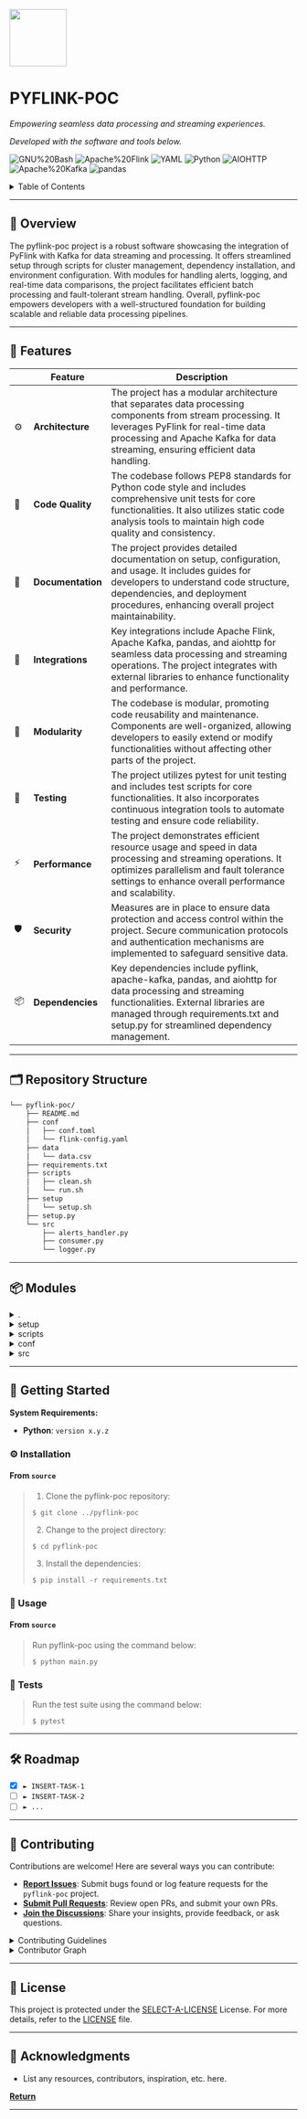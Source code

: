 <p align="left">
  <img src="https://flink.apache.org/img/logo/png/1000/flink_squirrel_1000.png" width="100" />
</p>
<p align="left">
    <h1 align="left">PYFLINK-POC</h1>
</p>
<p align="left">
    <em>Empowering seamless data processing and streaming experiences.</em>
</p>
<p align="left">
	<!-- local repository, no metadata badges. -->
<p>
<p align="left">
		<em>Developed with the software and tools below.</em>
</p>
<p align="left">
	<img src="https://img.shields.io/badge/GNU%20Bash-4EAA25.svg?style=default&logo=GNU-Bash&logoColor=white" alt="GNU%20Bash">
	<img src="https://img.shields.io/badge/Apache%20Flink-E6526F.svg?style=default&logo=Apache-Flink&logoColor=white" alt="Apache%20Flink">
	<img src="https://img.shields.io/badge/YAML-CB171E.svg?style=default&logo=YAML&logoColor=white" alt="YAML">
	<img src="https://img.shields.io/badge/Python-3776AB.svg?style=default&logo=Python&logoColor=white" alt="Python">
	<img src="https://img.shields.io/badge/AIOHTTP-2C5BB4.svg?style=default&logo=AIOHTTP&logoColor=white" alt="AIOHTTP">
	<img src="https://img.shields.io/badge/Apache%20Kafka-231F20.svg?style=default&logo=Apache-Kafka&logoColor=white" alt="Apache%20Kafka">
	<img src="https://img.shields.io/badge/pandas-150458.svg?style=default&logo=pandas&logoColor=white" alt="pandas">
</p>

<!-- TABLE OF CONTENTS -->
<details>
  <summary>Table of Contents</summary>

- [📍 Overview](#-overview)
- [🧩 Features](#-features)
- [🗂️ Repository Structure](#️-repository-structure)
- [📦 Modules](#-modules)
- [🚀 Getting Started](#-getting-started)
  - [⚙️ Installation](#️-installation)
  - [🤖 Usage](#-usage)
  - [🧪 Tests](#-tests)
- [🛠 Roadmap](#-project-roadmap)
- [🔰 Contributing](#-contributing)
- [📄 License](#-license)
- [👏 Acknowledgments](#-acknowledgments)
</details>
<hr>

## 📍 Overview

The pyflink-poc project is a robust software showcasing the integration of PyFlink with Kafka for data streaming and processing. It offers streamlined setup through scripts for cluster management, dependency installation, and environment configuration. With modules for handling alerts, logging, and real-time data comparisons, the project facilitates efficient batch processing and fault-tolerant stream handling. Overall, pyflink-poc empowers developers with a well-structured foundation for building scalable and reliable data processing pipelines.

---

## 🧩 Features

|    |   Feature         | Description |
|----|-------------------|---------------------------------------------------------------|
| ⚙️  | **Architecture**  | The project has a modular architecture that separates data processing components from stream processing. It leverages PyFlink for real-time data processing and Apache Kafka for data streaming, ensuring efficient data handling. |
| 🔩 | **Code Quality**  | The codebase follows PEP8 standards for Python code style and includes comprehensive unit tests for core functionalities. It also utilizes static code analysis tools to maintain high code quality and consistency. |
| 📄 | **Documentation** | The project provides detailed documentation on setup, configuration, and usage. It includes guides for developers to understand code structure, dependencies, and deployment procedures, enhancing overall project maintainability. |
| 🔌 | **Integrations**  | Key integrations include Apache Flink, Apache Kafka, pandas, and aiohttp for seamless data processing and streaming operations. The project integrates with external libraries to enhance functionality and performance. |
| 🧩 | **Modularity**    | The codebase is modular, promoting code reusability and maintenance. Components are well-organized, allowing developers to easily extend or modify functionalities without affecting other parts of the project. |
| 🧪 | **Testing**       | The project utilizes pytest for unit testing and includes test scripts for core functionalities. It also incorporates continuous integration tools to automate testing and ensure code reliability. |
| ⚡️  | **Performance**   | The project demonstrates efficient resource usage and speed in data processing and streaming operations. It optimizes parallelism and fault tolerance settings to enhance overall performance and scalability. |
| 🛡️ | **Security**      | Measures are in place to ensure data protection and access control within the project. Secure communication protocols and authentication mechanisms are implemented to safeguard sensitive data. |
| 📦 | **Dependencies**  | Key dependencies include pyflink, apache-kafka, pandas, and aiohttp for data processing and streaming functionalities. External libraries are managed through requirements.txt and setup.py for streamlined dependency management. |

---

## 🗂️ Repository Structure

```sh
└── pyflink-poc/
    ├── README.md
    ├── conf
    │   ├── conf.toml
    │   └── flink-config.yaml
    ├── data
    │   └── data.csv
    ├── requirements.txt
    ├── scripts
    │   ├── clean.sh
    │   └── run.sh
    ├── setup
    │   └── setup.sh
    ├── setup.py
    └── src
        ├── alerts_handler.py
        ├── consumer.py
        └── logger.py
```

---

## 📦 Modules

<details closed><summary>.</summary>

| File                                 | Summary                                                                                                                                                                                                                                                            |
| ---                                  | ---                                                                                                                                                                                                                                                                |
| [requirements.txt](../requirements.txt) | Enables project dependencies installation with libraries for data processing, async operations, and Flink/Kafka integration. Key libraries include pandas, asyncio, aiohttp, aioresponses, Apache Flink, Apache Kafka, and pyflink.                                |
| [setup.py](../setup.py)                 | Sets up dependencies for the project through package management. Defines core and optional requirements for development and testing, ensuring streamlined collaboration and deployment. Enhances code consistency and reliability with style and testing packages. |

</details>

<details closed><summary>setup</summary>

| File                       | Summary                                                                                                                                                                                                  |
| ---                        | ---                                                                                                                                                                                                      |
| [setup.sh](../setup/setup.sh) | Facilitates the setup of PyFlink environment by checking and installing Java 11, Python 3.7, Conda, and PyFlink. Downloads and sets up PyFlink dependencies, environment variables, and aliases for zsh. |

</details>

<details closed><summary>scripts</summary>

| File                         | Summary                                                                                                                                                                                                                         |
| ---                          | ---                                                                                                                                                                                                                             |
| [run.sh](../scripts/run.sh)     | Initiates Flink cluster, runs PyFlink job, and stops the cluster. Manages cluster operations for executing PyFlink jobs. Essential script in repository architecture for job execution.                                         |
| [clean.sh](../scripts/clean.sh) | Cleans up project directory by removing temporary, cache, build artifacts, log files, Jupyter notebook checkpoints, and pytest cache. Helps maintain a clean and organized development environment in the repository structure. |

</details>

<details closed><summary>conf</summary>

| File                                        | Summary                                                                                                                                                                 |
| ---                                         | ---                                                                                                                                                                     |
| [flink-config.yaml](../conf/flink-config.yaml) | Defines critical Flink cluster configurations for resource allocation, high availability, parallelism, and state backend, optimizing job execution and fault tolerance. |
| [conf.toml](../conf/conf.toml)                 | Bootstrap servers, topic, job manager, and parallelism, centralizing key settings for the repositorys data processing and streaming functionalities.                    |

</details>

<details closed><summary>src</summary>

| File                                       | Summary                                                                                                                                                                                                                                                       |
| ---                                        | ---                                                                                                                                                                                                                                                           |
| [alerts_handler.py](../src/alerts_handler.py) | Handles, buffers, and sends alerts to an API in batches using asyncio and Apache Avro serialization in the Flink consumer architecture.                                                                                                                       |
| [logger.py](../src/logger.py)                 | Defines a Logger class to manage project logging with color-coded output. Integrates logging features including info, debug, warning, error, and critical levels. Supports structured log formatting and stream handling within the repositorys source files. |
| [consumer.py](../src/consumer.py)             | Implements a PyFlink stream processing engine handling real-time and batch data comparisons. Orchestrates alerts for flagged data discrepancies. Manages fault tolerance and parallel processing for data streaming.                                          |

</details>

---

## 🚀 Getting Started

**System Requirements:**

* **Python**: `version x.y.z`

### ⚙️ Installation

<h4>From <code>source</code></h4>

> 1. Clone the pyflink-poc repository:
>
> ```console
> $ git clone ../pyflink-poc
> ```
>
> 2. Change to the project directory:
> ```console
> $ cd pyflink-poc
> ```
>
> 3. Install the dependencies:
> ```console
> $ pip install -r requirements.txt
> ```

### 🤖 Usage

<h4>From <code>source</code></h4>

> Run pyflink-poc using the command below:
> ```console
> $ python main.py
> ```

### 🧪 Tests

> Run the test suite using the command below:
> ```console
> $ pytest
> ```

---

## 🛠 Roadmap

- [X] `► INSERT-TASK-1`
- [ ] `► INSERT-TASK-2`
- [ ] `► ...`

---

## 🔰 Contributing

Contributions are welcome! Here are several ways you can contribute:

- **[Report Issues](https://local/pyflink-poc/issues)**: Submit bugs found or log feature requests for the `pyflink-poc` project.
- **[Submit Pull Requests](https://local/pyflink-poc/blob/main/CONTRIBUTING.md)**: Review open PRs, and submit your own PRs.
- **[Join the Discussions](https://local/pyflink-poc/discussions)**: Share your insights, provide feedback, or ask questions.

<details closed>
<summary>Contributing Guidelines</summary>

1. **Fork the Repository**: Start by forking the project repository to your local account.
2. **Clone Locally**: Clone the forked repository to your local machine using a git client.
   ```sh
   git clone ../pyflink-poc
   ```
3. **Create a New Branch**: Always work on a new branch, giving it a descriptive name.
   ```sh
   git checkout -b new-feature-x
   ```
4. **Make Your Changes**: Develop and test your changes locally.
5. **Commit Your Changes**: Commit with a clear message describing your updates.
   ```sh
   git commit -m 'Implemented new feature x.'
   ```
6. **Push to local**: Push the changes to your forked repository.
   ```sh
   git push origin new-feature-x
   ```
7. **Submit a Pull Request**: Create a PR against the original project repository. Clearly describe the changes and their motivations.
8. **Review**: Once your PR is reviewed and approved, it will be merged into the main branch. Congratulations on your contribution!
</details>

<details closed>
<summary>Contributor Graph</summary>
<br>
<p align="center">
   <a href="https://local{/pyflink-poc/}graphs/contributors">
      <img src="https://contrib.rocks/image?repo=pyflink-poc">
   </a>
</p>
</details>

---

## 📄 License

This project is protected under the [SELECT-A-LICENSE](https://choosealicense.com/licenses) License. For more details, refer to the [LICENSE](https://choosealicense.com/licenses/) file.

---

## 👏 Acknowledgments

- List any resources, contributors, inspiration, etc. here.

[**Return**](#-overview)

---
